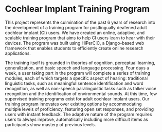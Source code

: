 # Cochlear Implant Training Program
This project represents the culmination of the past 6 years of research into the development of a training program for postlingually deafened adult cochlear implant (CI) users. We have created an online, adaptive, and scalable training program that aims to help CI users learn to hear with their devices. The program was built using HiPerCiC, a Django-based web framework that enables students to efficiently create online research applications.

The training itself is grounded in theories of cognition, perceptual learning, generalization, and basic speech and language processing. Four days a week, a user taking part in the program will complete a series of training modules, each of which targets a specific aspect of hearing: traditional linguistic tasks, such as meaningful sentence identification and word recognition, as well as non-speech paralinguistic tasks such as talker voice recognition and the identification of environmental sounds. At this time, few supervised training programs exist for adult cochlear implant users. Our training program innovates over existing options by accommodating multiple levels of proficiency, featuring open set responses, and providing users with instant feedback. The adaptive nature of the program requires users to always improve, automatically including more difficult items as participants show mastery of previous levels.